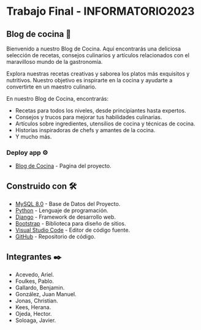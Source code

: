 # Trabajo Final - INFORMATORIO2023
## Blog de cocina 🍳
Bienvenido a nuestro Blog de Cocina. Aquí encontrarás una deliciosa selección de recetas, consejos culinarios y artículos relacionados con el maravilloso mundo de la gastronomía.

Explora nuestras recetas creativas y saborea los platos más exquisitos y nutritivos. Nuestro objetivo es inspirarte en la cocina y ayudarte a convertirte en un maestro culinario.

En nuestro Blog de Cocina, encontrarás:

- Recetas para todos los niveles, desde principiantes hasta expertos.
- Consejos y trucos para mejorar tus habilidades culinarias.
- Artículos sobre ingredientes, utensilios de cocina y técnicas de cocina.
- Historias inspiradoras de chefs y amantes de la cocina.
- Y mucho más.

### Deploy app ⚙️
- [Blog de Cocina](https://JaDK.pythonanywhere.com/) - Pagina del proyecto.

## Construido con 🛠️
- [MySQL 8.0](https://dev.mysql.com/downloads/installer/) - Base de Datos del Proyecto.
- [Python](https://www.python.org/) - Lenguaje de programación.
- [Django](https://www.djangoproject.com/) - Framework de desarrollo web.
- [Bootstrap](https://getbootstrap.com/) - Biblioteca para diseño de sitios.
- [Visual Studio Code](https://code.visualstudio.com/) - Editor de código fuente.
- [GitHub](https://github.com/) - Repositorio de código.

## Integrantes ✒️
- Acevedo, Ariel.
- Foulkes, Pablo.
- Gallardo, Benjamin.
- González, Juan Manuel.
- Jonas, Christian.
- Kees, Herana.
- Ojeda, Hector.
- Soloaga, Javier.